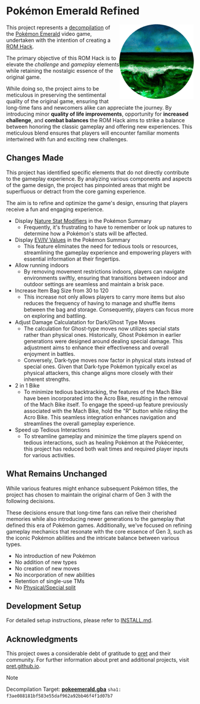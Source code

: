 # Pokémon Emerald Refined

<img align="right" src="./docs/assets/emerald.png" height="200px" alt="refined-logo">

This project represents a [decompilation] of the [Pokémon Emerald] video game,
undertaken with the intention of creating a [ROM Hack].

The primary objective of this ROM Hack is to elevate the _challenge_ and
_gameplay_ elements while retaining the nostalgic essence of the original game.

While doing so, the project aims to be meticulous in preserving the sentimental
quality of the original game, ensuring that long-time fans and newcomers alike
can appreciate the journey. By introducing minor **quality of life
improvements**, opportunity for **increased challenge**, and **combat balances**
the ROM Hack aims to strike a balance between honoring the classic gameplay and
offering new experiences. This meticulous blend ensures that players will
encounter familiar moments intertwined with fun and exciting new challenges.

## Changes Made

This project has identified specific elements that do not directly contribute to
the gameplay experience. By analyzing various components and aspects of the game
design, the project has pinpointed areas that might be superfluous or detract
from the core gaming experience.

The aim is to refine and optimize the game's design, ensuring that players
receive a fun and engaging experience.

- Display [Nature Stat Modifiers] in the Pokémon Summary
  - Frequently, it's frustrating to have to remember or look up natures to
    determine how a Pokémon's stats will be affected.
- Display [EV/IV Values] in the Pokémon Summary
  - This feature eliminates the need for tedious tools or resources,
    streamlining the gameplay experience and empowering players with essential
    information at their fingertips.
- Allow running indoors
  - By removing movement restrictions indoors, players can navigate environments
    swiftly, ensuring that transitions between indoor and outdoor settings are
    seamless and maintain a brisk pace.
- Increase Item Bag Size from 30 to 120
  - This increase not only allows players to carry more items but also reduces
    the frequency of having to manage and shuffle items between the bag and
    storage. Consequently, players can focus more on exploring and battling.
- Adjust Damage Calculatation for Dark/Ghost Type Moves
  - The calculation for Ghost-type moves now utilizes special stats rather than
    physical ones. Historically, Ghost Pokémon in earlier generations were
    designed around dealing special damage. This adjustment aims to enhance
    their effectiveness and overall enjoyment in battles.
  - Conversely, Dark-type moves now factor in physical stats instead of special
    ones. Given that Dark-type Pokémon typically excel as physical attackers,
    this change aligns more closely with their inherent strengths.
- 2 in 1 Bike
  - To minimize tedious backtracking, the features of the Mach Bike have been
    incorporated into the Acro Bike, resulting in the removal of the Mach Bike
    itself. To engage the speed-up feature previously associated with the Mach
    Bike, hold the "R" button while riding the Acro Bike. This seamless
    integration enhances navigation and streamlines the overall gameplay
    experience.
- Speed up Tedious Interactions
  - To streamline gameplay and minimize the time players spend on tedious
    interactions, such as healing Pokémon at the Pokécenter, this project
    has reduced both wait times and required player inputs for various
    activities.

## What Remains Unchanged

While various features might enhance subsequent Pokémon titles, the project has
chosen to maintain the original charm of Gen 3 with the following decisions.

These decisions ensure that long-time fans can relive their cherished memories
while also introducing newer generations to the gameplay that defined this era
of Pokémon games. Additionally, we've focused on refining gameplay mechanics
that resonate with the core essence of Gen 3, such as the iconic Pokémon
abilities and the intricate balance between various types.

- No introduction of new Pokémon
- No addition of new types
- No creation of new moves
- No incorporation of new abilities
- Retention of single-use TMs
- No [Physical/Special split]

## Development Setup

For detailed setup instructions, please refer to [INSTALL.md](INSTALL.md).

## Acknowledgments

This project owes a considerable debt of gratitude to [pret] and their
community. For further information about pret and additional projects, visit
[pret.github.io].

> [!NOTE]
> Decompilation Target: [**pokeemerald.gba**](https://datomatic.no-intro.org/index.php?page=show_record&s=23&n=1961) `sha1: f3ae088181bf583e55daf962a92bb46f4f1d07b7`

[Decompilation]: https://en.wikipedia.org/wiki/Decompiler
[Pokémon Emerald]: https://en.wikipedia.org/wiki/Pok%C3%A9mon_Emerald
[ROM Hack]: https://en.wikipedia.org/wiki/ROM_hacking
[Physical/Special split]: https://bulbapedia.bulbagarden.net/wiki/Damage_category#Physical.2FSpecial_split
[pret]: https://github.com/pret
[pret.github.io]: https://pret.github.io/
[Nature Stat Modifiers]: https://bulbapedia.bulbagarden.net/wiki/Nature#List_of_Natures
[EV/IV Values]: https://www.smogon.com/ingame/guides/evs_ivs
